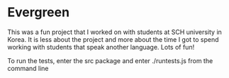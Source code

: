 Evergreen
=========

This was a fun project that I worked on with students at SCH university in Korea. It is less about the project and more about
the time I got to spend working with students that speak another language. Lots of fun!

To run the tests, enter the src package and enter ./runtests.js from the command line
